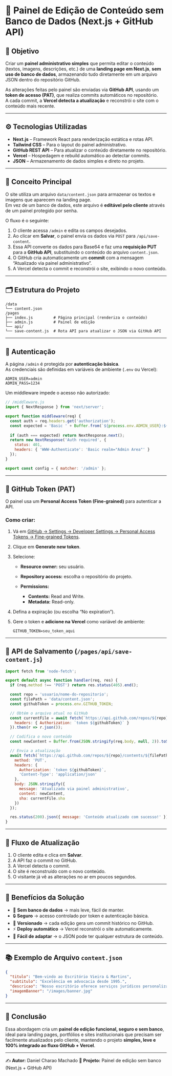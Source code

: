 # 🧩 Painel de Edição de Conteúdo sem Banco de Dados (Next.js + GitHub API)

## 🎯 Objetivo

Criar um **painel administrativo simples** que permita editar o conteúdo (textos, imagens, descrições, etc.) de uma **landing page em Next.js**, **sem uso de banco de dados**, armazenando tudo diretamente em um arquivo JSON dentro do repositório GitHub.

As alterações feitas pelo painel são enviadas via **GitHub API**, usando um **token de acesso (PAT)**, que realiza commits automáticos no repositório.  
A cada commit, a **Vercel detecta a atualização** e reconstrói o site com o conteúdo mais recente.

---

## ⚙️ Tecnologias Utilizadas

- **Next.js** – Framework React para renderização estática e rotas API.  
- **Tailwind CSS** – Para o layout do painel administrativo.  
- **GitHub REST API** – Para atualizar o conteúdo diretamente no repositório.  
- **Vercel** – Hospedagem e rebuild automático ao detectar commits.  
- **JSON** – Armazenamento de dados simples e direto no projeto.

---

## 🧠 Conceito Principal

O site utiliza um arquivo `data/content.json` para armazenar os textos e imagens que aparecem na landing page.  
Em vez de um banco de dados, este arquivo é **editável pelo cliente** através de um painel protegido por senha.

O fluxo é o seguinte:

1. O cliente acessa `/admin` e edita os campos desejados.  
2. Ao clicar em **Salvar**, o painel envia os dados via `POST` para `/api/save-content`.  
3. Essa API converte os dados para Base64 e faz uma **requisição PUT** para a **GitHub API**, substituindo o conteúdo do arquivo `content.json`.  
4. O GitHub cria automaticamente um **commit** com a mensagem “Atualizado via painel administrativo”.  
5. A Vercel detecta o commit e reconstrói o site, exibindo o novo conteúdo.

---

## 🗂️ Estrutura do Projeto

```
/data
└── content.json
/pages
├── index.js         # Página principal (renderiza o conteúdo)
├── admin.js         # Painel de edição
└── api/
└── save-content.js  # Rota API para atualizar o JSON via GitHub API

```

---

## 🔐 Autenticação

A página `/admin` é protegida por **autenticação básica**.  
As credenciais são definidas em variáveis de ambiente (`.env` ou Vercel):

```env
ADMIN_USER=admin
ADMIN_PASS=1234
```

Um middleware impede o acesso não autorizado:

```js
// /middleware.js
import { NextResponse } from 'next/server';

export function middleware(req) {
  const auth = req.headers.get('authorization');
  const expected = 'Basic ' + Buffer.from(`${process.env.ADMIN_USER}:${process.env.ADMIN_PASS}`).toString('base64');
  
  if (auth === expected) return NextResponse.next();
  return new NextResponse('Auth required', {
    status: 401,
    headers: { 'WWW-Authenticate': 'Basic realm="Admin Area"' }
  });
}

export const config = { matcher: '/admin' };
```

---

## 🔑 GitHub Token (PAT)

O painel usa um **Personal Access Token (Fine-grained)** para autenticar a API.

### Como criar:

1. Vá em [GitHub → Settings → Developer Settings → Personal Access Tokens → Fine-grained Tokens](https://github.com/settings/tokens).
2. Clique em **Generate new token**.
3. Selecione:

   * **Resource owner:** seu usuário.
   * **Repository access:** escolha o repositório do projeto.
   * **Permissions:**

     * **Contents:** Read and Write.
     * **Metadata:** Read-only.
4. Defina a expiração (ou escolha “No expiration”).
5. Gere o token e **adicione na Vercel** como variável de ambiente:

   ```
   GITHUB_TOKEN=seu_token_aqui
   ```

---

## 🧰 API de Salvamento (`/pages/api/save-content.js`)

```js
import fetch from 'node-fetch';

export default async function handler(req, res) {
  if (req.method !== 'POST') return res.status(405).end();

  const repo = 'usuario/nome-do-repositorio';
  const filePath = 'data/content.json';
  const githubToken = process.env.GITHUB_TOKEN;

  // Obtém o arquivo atual no GitHub
  const currentFile = await fetch(`https://api.github.com/repos/${repo}/contents/${filePath}`, {
    headers: { Authorization: `token ${githubToken}` }
  }).then(r => r.json());

  // Codifica o novo conteúdo
  const newContent = Buffer.from(JSON.stringify(req.body, null, 2)).toString('base64');

  // Envia a atualização
  await fetch(`https://api.github.com/repos/${repo}/contents/${filePath}`, {
    method: 'PUT',
    headers: {
      Authorization: `token ${githubToken}`,
      'Content-Type': 'application/json'
    },
    body: JSON.stringify({
      message: 'Atualizado via painel administrativo',
      content: newContent,
      sha: currentFile.sha
    })
  });

  res.status(200).json({ message: 'Conteúdo atualizado com sucesso!' });
}
```

---

## 🧭 Fluxo de Atualização

1. O cliente edita e clica em **Salvar**.
2. A API faz o commit no GitHub.
3. A Vercel detecta o commit.
4. O site é reconstruído com o novo conteúdo.
5. O visitante já vê as alterações no ar em poucos segundos.

---

## 🚀 Benefícios da Solução

* 🔋 **Sem banco de dados** → mais leve, fácil de manter.
* 🔒 **Seguro** → acesso controlado por token e autenticação básica.
* 💾 **Versionado** → cada edição gera um commit histórico no GitHub.
* ⚡ **Deploy automático** → Vercel reconstrói o site automaticamente.
* 🧱 **Fácil de adaptar** → o JSON pode ter qualquer estrutura de conteúdo.

---

## 📚 Exemplo de Arquivo `content.json`

```json
{
  "titulo": "Bem-vindo ao Escritório Vieira & Martins",
  "subtitulo": "Excelência em advocacia desde 1995.",
  "descricao": "Nosso escritório oferece serviços jurídicos personalizados, com foco em resultados.",
  "imagemBanner": "/images/banner.jpg"
}
```

---

## 🧩 Conclusão

Essa abordagem cria um **painel de edição funcional, seguro e sem banco**, ideal para landing pages, portfólios e sites institucionais que precisam ser facilmente atualizados pelo cliente, mantendo o projeto **simples, leve e 100% integrado ao fluxo GitHub + Vercel**.

---

✍️ **Autor:** Daniel Charao Machado
📅 **Projeto:** Painel de edição sem banco (Next.js + GitHub API)
